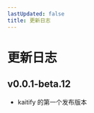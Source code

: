 ```yaml
---
lastUpdated: false
title: 更新日志
---
```


# 更新日志

## v0.0.1-beta.12 <Badge type="tip" text='2024.12.06' />

- kaitify 的第一个发布版本
